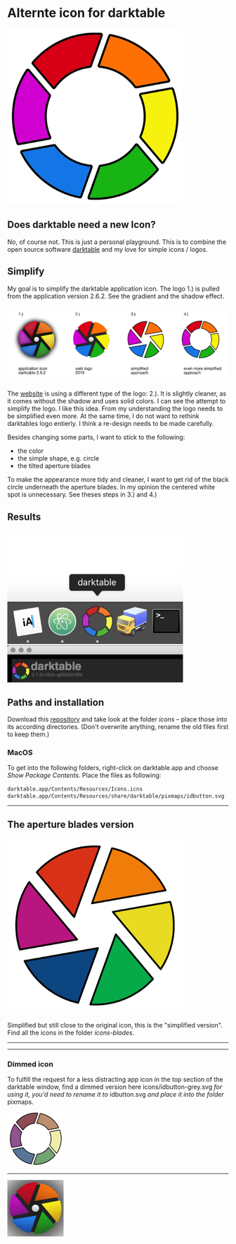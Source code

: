# Alternte icon for darktable

<img src="/img/icon.png" width="400" >

## Does darktable need a new Icon?
No, of course not. This is just a personal playground. This is to combine the open source software [darktable](http://www.darktable.org/) and my love for simple icons / logos.


## Simplify

My goal is to simplify the darktable application icon. The logo 1.) is pulled from the application version 2.6.2. See the gradient and the shadow effect.

<img src="/img/history.png">

The [website](http://www.darktable.org/) is using a different type of the logo: 2.). It is slightly cleaner, as it comes without the shadow and uses solid colors. 
I can see the attempt to simplify the logo. I like this idea. From my understanding the logo needs to be simplified even more. At the same time, I do not want to rethink darktables logo entierly. I think a re-design needs to be made carefully.

Besides changing some parts, I want to stick to the following:
- the color 
- the simple shape, e.g. circle
- the tilted aperture blades

To make the appearance more tidy and cleaner, I want to get rid of the black circle underneath the aperture blades. In my opinion the centered white spot is unnecessary. See theses steps in 3.) and 4.)

## Results

<img src="/img/macos1.png" width="400" >
<img src="/img/macos2.png" width="400" >

## Paths and installation
Download this [repository](https://github.com/mjut/darktable-alternte-icon/archive/master.zip) and take look at the folder _icons_ – place those into its according directories. (Don't overwrite anything, rename the old files first to keep them.)

### MacOS

To get into the following folders, right-click on darktable.app and choose _Show Package Contents_.
Place the files as following:
```
darktable.app/Contents/Resources/Icons.icns
darktable.app/Contents/Resources/share/darktable/pixmaps/idbutton.svg
```

---

## The aperture blades version

<img src="/img/icon-blades.png" width="400" >

Simplified but still close to the original icon, this is the "simplified version". Find all the icons in the folder _icons-blades_. 

---
---

### Dimmed icon

To fulfill the request for a less distracting app icon in the top section of the darktable window, find a dimmed version here icons/idbutton-grey.svg _for using it, you'd need to rename it to_ idbutton.svg _and place it into the folder_ pixmaps.

<img src="/img/idbutton-grey.png" width="128" >

---




<img src="/img/animation.gif" width="128">
